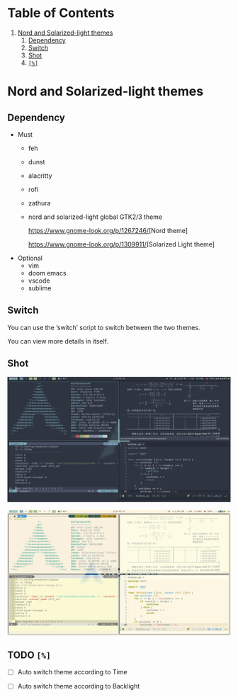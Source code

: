 
# Table of Contents

1.  [Nord and Solarized-light themes](#orgcdbb7c8)
    1.  [Dependency](#orge1e4610)
    2.  [Switch](#org86f7ae4)
    3.  [Shot](#orgff31e72)
    4.  [<code>[%]</code>](#orgceb65ac)


<a id="orgcdbb7c8"></a>

# Nord and Solarized-light themes


<a id="orge1e4610"></a>

## Dependency

-   Must
    -   feh
    -   dunst
    -   alacritty
    -   rofi
    -   zathura
    -   nord and solarized-light global GTK2/3 theme
        
        <https://www.gnome-look.org/p/1267246/>[Nord theme]
        
        <https://www.gnome-look.org/p/1309911/>[Solarized Light theme]
-   Optional
    -   vim
    -   doom emacs
    -   vscode
    -   sublime


<a id="org86f7ae4"></a>

## Switch

You can use the &rsquo;switch&rsquo; script to switch between the two themes.

You can view more details in itself.


<a id="orgff31e72"></a>

## Shot

![img](./shot/Nord.png)

![img](./shot/Solar.png)


<a id="orgceb65ac"></a>

## TODO <code>[%]</code>

-   [ ] Auto switch theme according to Time
-   [ ] Auto switch theme according to Backlight

